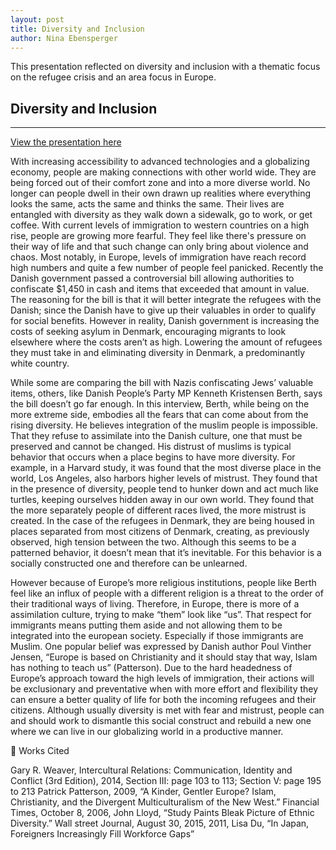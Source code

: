 ```yaml
---
layout: post
title: Diversity and Inclusion
author: Nina Ebensperger
---
```


This presentation reflected on diversity and inclusion with a thematic focus on the refugee crisis and an area focus in Europe.

## Diversity and Inclusion 
-----

[View the presentation here](https://docs.google.com/presentation/d/10IEDhTy3v03_Tf5F-T9dIf8Kj2vo6npYmGaZVAx41Fw/edit?usp=sharing)


With increasing accessibility to advanced technologies and a globalizing economy, people are making connections with other world wide. They are being forced out of their comfort zone and into a more diverse world. No longer can people dwell in their own drawn up realities where everything looks the same, acts the same and thinks the same. Their lives are entangled with diversity as they walk down a sidewalk, go to work, or get coffee. With current levels of immigration to western countries on a high rise, people are growing more fearful. They feel like there's pressure on their way of life and that such change can only bring about violence and chaos. Most notably, in Europe, levels of immigration have reach record high numbers and quite a few number of people feel panicked. Recently the Danish government passed a controversial bill allowing authorities to confiscate $1,450 in cash and items that exceeded that amount in value. The reasoning for the bill is that it will better integrate the refugees with the Danish; since the Danish have to give up their valuables in order to qualify for social benefits. However in reality, Danish government is increasing the costs of seeking asylum in Denmark, encouraging migrants to look elsewhere where the costs aren’t as high. Lowering the amount of refugees they must take in and eliminating diversity in Denmark, a predominantly white country.

While some are comparing the bill with Nazis confiscating Jews’ valuable items, others, like Danish People’s Party MP Kenneth Kristensen Berth, says the bill doesn’t go far enough. In this interview, Berth, while being on the more extreme side, embodies all the fears that can come about from the rising diversity. He believes integration of the muslim people is impossible. That they refuse to assimilate into the Danish culture, one that must be preserved and cannot be changed. His distrust of muslims is typical behavior that occurs when a place begins to have more diversity. For example, in a Harvard study, it was found that the most diverse place in the world, Los Angeles, also harbors higher levels of mistrust. They found that in the presence of diversity, people tend to hunker down and act much like turtles, keeping ourselves hidden away in our own world. They found that the more separately people of different races lived, the more mistrust is created. In the case of the refugees in Denmark, they are being housed in places separated from most citizens of Denmark, creating, as previously observed, high tension between the two. Although this seems to be a patterned behavior, it doesn’t mean that it’s inevitable. For this behavior is a socially constructed one and therefore can be unlearned.

However because of Europe’s more religious institutions, people like Berth feel like an influx of people with a different religion is a threat to the order of their traditional ways of living. Therefore, in Europe, there is more of a assimilation culture, trying to make “them” look like “us”. That respect for immigrants means putting them aside and not allowing them to be integrated into the european society. Especially if those immigrants are Muslim. One popular belief was expressed by Danish author Poul Vinther Jensen, “Europe is based on Christianity and it should stay that way, Islam has nothing to teach us” (Patterson). Due to the hard headedness of Europe’s approach toward the high levels of immigration, their actions will be exclusionary and preventative when with more effort and flexibility they can ensure a better quality of life for both the incoming refugees and their citizens. Although usually diversity is met with fear and mistrust, people can and should work to dismantle this social construct and rebuild a new one where we can live in our globalizing world in a productive manner.




Works Cited 

Gary R. Weaver, Intercultural Relations: Communication, Identity and Conflict (3rd Edition), 2014, Section III: page 103 to 113;  Section V:  page 195 to 213 
Patrick Patterson, 2009, “A Kinder, Gentler Europe? Islam, Christianity, and the Divergent Multiculturalism of the New West.”
Financial Times, October 8, 2006, John Lloyd, “Study Paints Bleak Picture of Ethnic Diversity.”
Wall street Journal, August 30, 2015, 2011, Lisa Du, “In Japan, Foreigners Increasingly Fill Workforce Gaps”


